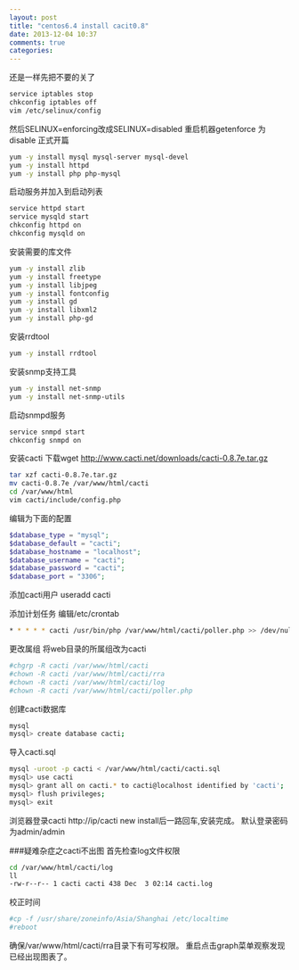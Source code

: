 ```yaml
---
layout: post
title: "centos6.4 install cacit0.8"
date: 2013-12-04 10:37
comments: true
categories: 
---
```

还是一样先把不要的关了
```sh
service iptables stop
chkconfig iptables off
vim /etc/selinux/config
```
然后SELINUX=enforcing改成SELINUX=disabled
重启机器getenforce 为disable
正式开篇
```sh
yum -y install mysql mysql-server mysql-devel
yum -y install httpd
yum -y install php php-mysql
```

启动服务并加入到启动列表
```sh
service httpd start
service mysqld start
chkconfig httpd on
chkconfig mysqld on
```

安装需要的库文件
```sh
yum -y install zlib
yum -y install freetype
yum -y install libjpeg
yum -y install fontconfig
yum -y install gd
yum -y install libxml2
yum -y install php-gd
```

安装rrdtool
```sh
yum -y install rrdtool
```

安装snmp支持工具
```sh
yum -y install net-snmp
yum -y install net-snmp-utils
```

启动snmpd服务
```sh
service snmpd start
chkconfig snmpd on
```

安装cacti
下载wget http://www.cacti.net/downloads/cacti-0.8.7e.tar.gz

```sh
tar xzf cacti-0.8.7e.tar.gz
mv cacti-0.8.7e /var/www/html/cacti
cd /var/www/html
vim cacti/include/config.php
```
编辑为下面的配置
```php
$database_type = "mysql";
$database_default = "cacti";
$database_hostname = "localhost";
$database_username = "cacti";
$database_password = "cacti";
$database_port = "3306";
```

添加cacti用户
useradd cacti

添加计划任务
编辑/etc/crontab
```sh
* * * * * cacti /usr/bin/php /var/www/html/cacti/poller.php >> /dev/null 2>&1
```

更改属组
将web目录的所属组改为cacti
```sh
#chgrp -R cacti /var/www/html/cacti
#chown -R cacti /var/www/html/cacti/rra
#chown -R cacti /var/www/html/cacti/log
#chown -R cacti /var/www/html/cacti/poller.php
```

创建cacti数据库
```sh
mysql
mysql> create database cacti;
```
导入cacti.sql
```sh
mysql -uroot -p cacti < /var/www/html/cacti/cacti.sql
mysql> use cacti
mysql> grant all on cacti.* to cacti@localhost identified by 'cacti';
mysql> flush privileges;
mysql> exit
```

浏览器登录cacti
http://ip/cacti
new install后一路回车,安装完成。
默认登录密码为admin/admin

###疑难杂症之cacti不出图
首先检查log文件权限
```sh
cd /var/www/html/cacti/log
ll
-rw-r--r-- 1 cacti cacti 438 Dec  3 02:14 cacti.log
```

校正时间
```sh
#cp -f /usr/share/zoneinfo/Asia/Shanghai /etc/localtime
#reboot
```


确保/var/www/html/cacti/rra目录下有可写权限。
重启点击graph菜单观察发现已经出现图表了。


